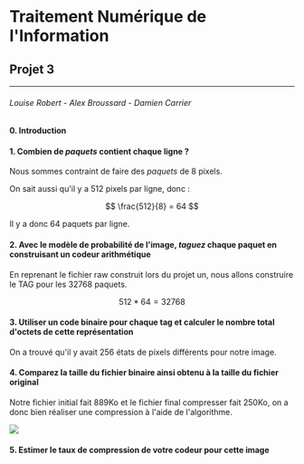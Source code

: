 # Traitement Numérique de l'Information

## Projet 3

****

###### Louise Robert - Alex Broussard - Damien Carrier

#### 0. Introduction

#### 1. Combien de *paquets* contient chaque ligne ?

Nous sommes contraint de faire des *paquets* de 8 pixels.

On sait aussi qu'il y a 512 pixels par ligne, donc : 

$$
\frac{512}{8} = 64
$$

Il y a donc 64 paquets par ligne.

#### 2. Avec le modèle de probabilité de l'image, *taguez* chaque paquet en construisant un codeur arithmétique

En reprenant le fichier raw construit lors du projet un, nous allons construire le TAG pour les 32768 paquets.

$$
512*64 = 32768
$$

#### 3. Utiliser un code binaire pour chaque tag et calculer le nombre total d'octets de cette représentation

On a trouvé qu'il y avait 256 états de pixels différents pour notre image.

#### 4. Comparez la taille du fichier binaire ainsi obtenu à la taille du fichier original

Notre fichier initial fait 889Ko et le fichier final compresser fait 250Ko, on a donc bien réaliser une compression à l'aide de l'algorithme.

![](/Users/damien/Desktop/IMT/1A/TNI/tniHttps/Compression.png)

#### 5. Estimer le taux de compression de votre codeur pour cette image
